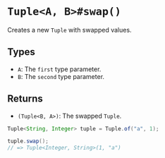# `Tuple<A, B>#swap()`

Creates a new `Tuple` with swapped values.

## Types

* `A`: The `first` type parameter.
* `B`: The `second` type parameter.

## Returns

* `(Tuple<B, A>)`: The swapped `Tuple`.

```java
Tuple<String, Integer> tuple = Tuple.of("a", 1);

tuple.swap();
// => Tuple<Integer, String>(1, "a")
```
